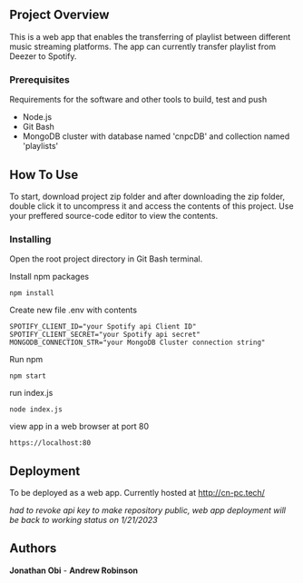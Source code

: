 ## Project Overview

This is a web app that enables the transferring of playlist between different music streaming platforms. The app can currently transfer playlist from Deezer to Spotify.

### Prerequisites

Requirements for the software and other tools to build, test and push

- Node.js
- Git Bash
- MongoDB cluster with database named 'cnpcDB' and collection named 'playlists'

## How To Use

To start, download project zip folder and after downloading the zip folder, double click it to uncompress it and access the contents of this project. Use your preffered source-code editor to view the contents.

### Installing

Open the root project directory in Git Bash terminal.

Install npm packages

    npm install

Create new file .env with contents

    SPOTIFY_CLIENT_ID="your Spotify api Client ID"
    SPOTIFY_CLIENT_SECRET="your Spotify api secret"
    MONGODB_CONNECTION_STR="your MongoDB Cluster connection string"

Run npm

    npm start

run index.js

    node index.js

view app in a web browser at port 80

    https://localhost:80

## Deployment

To be deployed as a web app. Currently hosted at http://cn-pc.tech/

*had to revoke api key to make repository public, web app deployment will be back to working status on 1/21/2023*

## Authors

**Jonathan Obi** - **Andrew Robinson**
